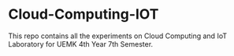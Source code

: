 # Cloud-Computing-IOT

This repo contains all the experiments on Cloud Computing and IoT Laboratory for UEMK 4th Year 7th Semester.
